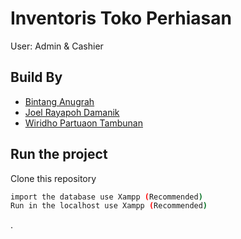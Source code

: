 
# Inventoris Toko Perhiasan

User: Admin & Cashier

## Build By

- [Bintang Anugrah](https://.github.com/bintangaakbar)
- [Joel Rayapoh Damanik](https://github.com/dJull)
- [Wiridho Partuaon Tambunan](https://github.com/wiridho)
## Run the project

Clone this repository

```bash
import the database use Xampp (Recommended)
Run in the localhost use Xampp (Recommended)
```
.
